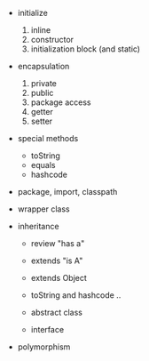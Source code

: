 
+ initialize
   1. inline
   2. constructor 
   3. initialization block (and static)

+ encapsulation 
   1. private
   2. public
   3. package access 
   4. getter
   5. setter

+ special methods 
   + toString
   + equals
   + hashcode 

+ package, import, classpath 

+ wrapper class

+ inheritance
   + review "has a"
   + extends "is A"
 
   + extends Object
   + toString and hashcode .. 

   + abstract class 
   + interface 

+ polymorphism 
